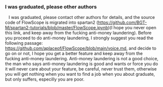 ###  I was graduated, please other authors 

&nbsp;&nbsp;  I was graduated, please contact other authors for details, and the source code of FlowScope is migrated into spartan2 (<https://github.com/BGT-M/spartan2-tutorials/blob/master/FlowScope.ipynb>)(I hope you never open this link, and keep away from the fucking anti-money laundering).  Before you proceed to do anti-money laundering, I strongly suggest you read the following passage: https://github.com/aplaceof/FlowScope/blob/main/voice.md, and decide to go on or not, I hope you get a better feature and keep away from the fucking anti-money laundering. Anti-money laundering is not a good  choice, the man who says anti-money laundering is good and wants or force you  do it will never care about your feature, be careful,  never trust them, otherwise  you will get nothing when you want to find a job when you about graduate, but only suffers, especilly you are poor. 
